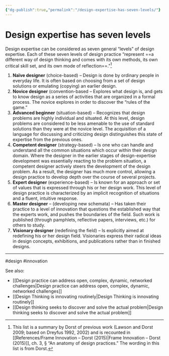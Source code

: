 ```yaml
---
{"dg-publish":true,"permalink":"/design-expertise-has-seven-levels/"}
---
```



# Design expertise has seven levels

Design expertise can be considered as seven general “levels” of design expertise. Each of these seven levels of design practice “represent ==a different way of design thinking and comes with its own methods, its own critical skill set, and its own mode of reflection==.”[^1]

1. **Naïve designer** (choice-based) – Design is done by ordinary people in everyday life. It is often based on choosing from a set of design solutions or emulating (copying) an earlier design. 
2. **Novice designer** (convention-based – Explores what design is, and gets to know design as a series of activities that are organized in a formal process. The novice explores in order to discover the “rules of the game.” 
3. **Advanced beginner** (situation-based) – Recognizes that design problems are highly individual and situated. At this level, design problems are considered to be less amenable to the use of standard solutions than they were at the novice level. The acquisition of a language for discussing and criticizing design distinguishes this state of expertise from the previous ones. 
4. **Competent designer** (strategy-based) – Is one who can handle and understand all the common situations which occur within their design domain. Where the designer in the earlier stages of design-expertise development was essentially reacting to the problem situation, a competent designer actively steers the development of the design problem. As a result, the designer has much more control, allowing a design practice to develop depth over the course of several projects. 
5. **Expert designer** (experience-based) – Is known for an approach or set of values that is expressed through his or her design work. This level of design practice is characterized by an implicit recognition of situations and a fluent, intuitive response. 
6. **Master designer** – (developing new schemata) – Has taken their practice to a level of innovation that questions the established way that the experts work, and pushes the boundaries of the field. Such work is published (through pamphlets, reflective papers, interviews, etc.) for others to study. 
7. **Visionary designer** (redefining the field) – Is explicitly aimed at redefining his or her design field. Visionaries express their radical ideas in design concepts, exhibitions, and publications rather than in finished designs.

---
#design #innovation 

See also:
- [[Design practice can address open, complex, dynamic, networked challenges\|Design practice can address open, complex, dynamic, networked challenges]]
- [[Design Thinking is innovating routinely\|Design Thinking is innovating routinely]]
- [[Design thinking seeks to discover and solve the actual problem\|Design thinking seeks to discover and solve the actual problem]]

[^1]: This list is a summary by Dorst of previous work (Lawson and Dorst 2009; based on Dreyfus 1992, 2002) and is recounted in [[References/Frame Innovation – Dorst (2015)\|Frame Innovation – Dorst (2015)]], ch. 3, § “An anatomy of design practices.” The wording in this list is from Dorst.
